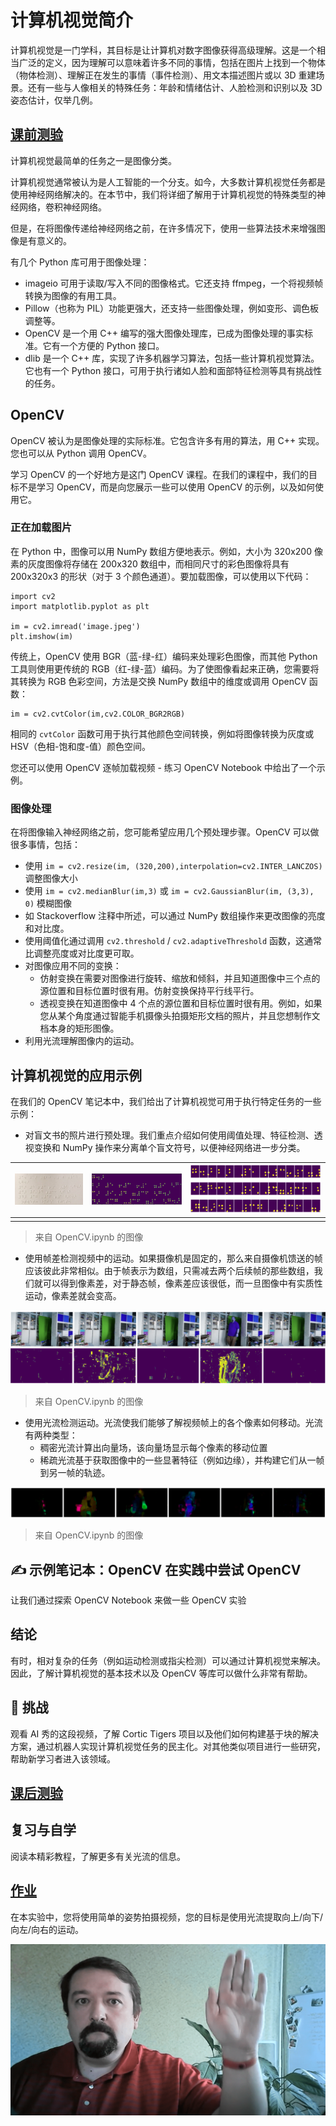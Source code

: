# 计算机视觉简介



计算机视觉是一门学科，其目标是让计算机对数字图像获得高级理解。这是一个相当广泛的定义，因为理解可以意味着许多不同的事情，包括在图片上找到一个物体（物体检测）、理解正在发生的事情（事件检测）、用文本描述图片或以 3D 重建场景。还有一些与人像相关的特殊任务：年龄和情绪估计、人脸检测和识别以及 3D 姿态估计，仅举几例。

## [ 课前测验](https://red-field-0a6ddfd03.1.azurestaticapps.net/quiz/106)



计算机视觉最简单的任务之一是图像分类。

计算机视觉通常被认为是人工智能的一个分支。如今，大多数计算机视觉任务都是使用神经网络解决的。在本节中，我们将详细了解用于计算机视觉的特殊类型的神经网络，卷积神经网络。

但是，在将图像传递给神经网络之前，在许多情况下，使用一些算法技术来增强图像是有意义的。

有几个 Python 库可用于图像处理：

- imageio 可用于读取/写入不同的图像格式。它还支持 ffmpeg，一个将视频帧转换为图像的有用工具。
- Pillow（也称为 PIL）功能更强大，还支持一些图像处理，例如变形、调色板调整等。
- OpenCV 是一个用 C++ 编写的强大图像处理库，已成为图像处理的事实标准。它有一个方便的 Python 接口。
- dlib 是一个 C++ 库，实现了许多机器学习算法，包括一些计算机视觉算法。它也有一个 Python 接口，可用于执行诸如人脸和面部特征检测等具有挑战性的任务。

## OpenCV



OpenCV 被认为是图像处理的实际标准。它包含许多有用的算法，用 C++ 实现。您也可以从 Python 调用 OpenCV。

学习 OpenCV 的一个好地方是这门 OpenCV 课程。在我们的课程中，我们的目标不是学习 OpenCV，而是向您展示一些可以使用 OpenCV 的示例，以及如何使用它。

###  正在加载图片



在 Python 中，图像可以用 NumPy 数组方便地表示。例如，大小为 320x200 像素的灰度图像将存储在 200x320 数组中，而相同尺寸的彩色图像将具有 200x320x3 的形状（对于 3 个颜色通道）。要加载图像，可以使用以下代码：

```
import cv2
import matplotlib.pyplot as plt

im = cv2.imread('image.jpeg')
plt.imshow(im)
```



传统上，OpenCV 使用 BGR（蓝-绿-红）编码来处理彩色图像，而其他 Python 工具则使用更传统的 RGB（红-绿-蓝）编码。为了使图像看起来正确，您需要将其转换为 RGB 色彩空间，方法是交换 NumPy 数组中的维度或调用 OpenCV 函数：

```
im = cv2.cvtColor(im,cv2.COLOR_BGR2RGB)
```



相同的 `cvtColor` 函数可用于执行其他颜色空间转换，例如将图像转换为灰度或 HSV（色相-饱和度-值）颜色空间。

您还可以使用 OpenCV 逐帧加载视频 - 练习 OpenCV Notebook 中给出了一个示例。

###  图像处理



在将图像输入神经网络之前，您可能希望应用几个预处理步骤。OpenCV 可以做很多事情，包括：

- 使用 `im = cv2.resize(im, (320,200),interpolation=cv2.INTER_LANCZOS)` 调整图像大小
- 使用 `im = cv2.medianBlur(im,3)` 或 `im = cv2.GaussianBlur(im, (3,3), 0)` 模糊图像
- 如 Stackoverflow 注释中所述，可以通过 NumPy 数组操作来更改图像的亮度和对比度。
- 使用阈值化通过调用 `cv2.threshold` / `cv2.adaptiveThreshold` 函数，这通常比调整亮度或对比度更可取。
- 对图像应用不同的变换：
  - 仿射变换在需要对图像进行旋转、缩放和倾斜，并且知道图像中三个点的源位置和目标位置时很有用。仿射变换保持平行线平行。
  - 透视变换在知道图像中 4 个点的源位置和目标位置时很有用。例如，如果您从某个角度通过智能手机摄像头拍摄矩形文档的照片，并且您想制作文档本身的矩形图像。
- 利用光流理解图像内的运动。

## 计算机视觉的应用示例



在我们的 OpenCV 笔记本中，我们给出了计算机视觉可用于执行特定任务的一些示例：

- 对盲文书的照片进行预处理。我们重点介绍如何使用阈值处理、特征检测、透视变换和 NumPy 操作来分离单个盲文符号，以便神经网络进一步分类。

| [![Braille Image](https://github.com/happyzjp/AI-For-Beginners/raw/main/translations/zh_cn/4-ComputerVision/06-IntroCV/data/braille.jpeg)](https://github.com/happyzjp/AI-For-Beginners/blob/main/translations/zh_cn/4-ComputerVision/06-IntroCV/data/braille.jpeg) | [![Braille Image Pre-processed](https://github.com/happyzjp/AI-For-Beginners/raw/main/translations/zh_cn/4-ComputerVision/06-IntroCV/images/braille-result.png)](https://github.com/happyzjp/AI-For-Beginners/blob/main/translations/zh_cn/4-ComputerVision/06-IntroCV/images/braille-result.png) | [![Braille Symbols](https://github.com/happyzjp/AI-For-Beginners/raw/main/translations/zh_cn/4-ComputerVision/06-IntroCV/images/braille-symbols.png)](https://github.com/happyzjp/AI-For-Beginners/blob/main/translations/zh_cn/4-ComputerVision/06-IntroCV/images/braille-symbols.png) |
| ------------------------------------------------------------ | ------------------------------------------------------------ | ------------------------------------------------------------ |
|                                                              |                                                              |                                                              |

>  来自 OpenCV.ipynb 的图像

- 使用帧差检测视频中的运动。如果摄像机是固定的，那么来自摄像机馈送的帧应该彼此非常相似。由于帧表示为数组，只需减去两个后续帧的那些数组，我们就可以得到像素差，对于静态帧，像素差应该很低，而一旦图像中有实质性运动，像素差就会变高。

[![Image of video frames and frame differences](https://github.com/happyzjp/AI-For-Beginners/raw/main/translations/zh_cn/4-ComputerVision/06-IntroCV/images/frame-difference.png)](https://github.com/happyzjp/AI-For-Beginners/blob/main/translations/zh_cn/4-ComputerVision/06-IntroCV/images/frame-difference.png)

>  来自 OpenCV.ipynb 的图像

- 使用光流检测运动。光流使我们能够了解视频帧上的各个像素如何移动。光流有两种类型：
  - 稠密光流计算出向量场，该向量场显示每个像素的移动位置
  - 稀疏光流基于获取图像中的一些显著特征（例如边缘），并构建它们从一帧到另一帧的轨迹。

[![Image of Optical Flow](https://github.com/happyzjp/AI-For-Beginners/raw/main/translations/zh_cn/4-ComputerVision/06-IntroCV/images/optical.png)](https://github.com/happyzjp/AI-For-Beginners/blob/main/translations/zh_cn/4-ComputerVision/06-IntroCV/images/optical.png)

>  来自 OpenCV.ipynb 的图像

## ✍️ 示例笔记本：OpenCV 在实践中尝试 OpenCV



让我们通过探索 OpenCV Notebook 来做一些 OpenCV 实验

##  结论



有时，相对复杂的任务（例如运动检测或指尖检测）可以通过计算机视觉来解决。因此，了解计算机视觉的基本技术以及 OpenCV 等库可以做什么非常有帮助。

##  🚀 挑战



观看 AI 秀的这段视频，了解 Cortic Tigers 项目以及他们如何构建基于块的解决方案，通过机器人实现计算机视觉任务的民主化。对其他类似项目进行一些研究，帮助新学习者进入该领域。

## [ 课后测验](https://red-field-0a6ddfd03.1.azurestaticapps.net/quiz/206)



##  复习与自学



阅读本精彩教程，了解更多有关光流的信息。

## [ 作业](https://github.com/happyzjp/AI-For-Beginners/blob/main/translations/zh_cn/4-ComputerVision/06-IntroCV/lab/README.md)



在本实验中，您将使用简单的姿势拍摄视频，您的目标是使用光流提取向上/向下/向左/向右的运动。

[![Palm Movement Frame](https://github.com/happyzjp/AI-For-Beginners/raw/main/translations/zh_cn/4-ComputerVision/06-IntroCV/images/palm-movement.png)](https://github.com/happyzjp/AI-For-Beginners/blob/main/translations/zh_cn/4-ComputerVision/06-IntroCV/images/palm-movement.png)